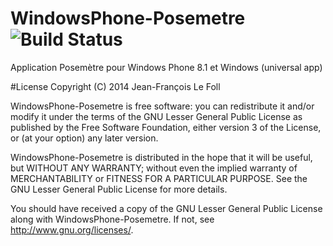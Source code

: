 # WindowsPhone-Posemetre  ![Build Status](https://travis-ci.org/JeffLeFoll/WindowsPhone-Posemetre.svg?branch=master)
Application Posemètre pour Windows Phone 8.1 et Windows (universal app)


#License
Copyright (C) 2014 Jean-François Le Foll

WindowsPhone-Posemetre is free software: you can redistribute it and/or modify
it under the terms of the GNU Lesser General Public License as published by
the Free Software Foundation, either version 3 of the License, or
(at your option) any later version.

WindowsPhone-Posemetre is distributed in the hope that it will be useful,
but WITHOUT ANY WARRANTY; without even the implied warranty of
MERCHANTABILITY or FITNESS FOR A PARTICULAR PURPOSE.  See the
GNU Lesser General Public License for more details.

You should have received a copy of the GNU Lesser General Public License
along with WindowsPhone-Posemetre.  If not, see <http://www.gnu.org/licenses/>.